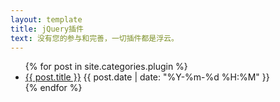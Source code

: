 ```yaml
---
layout: template
title: jQuery插件
text: 没有您的参与和完善，一切插件都是浮云。
---
```

<ul>
	{% for post in site.categories.plugin %}
	<li>
	<a href="{{ post.baseurl }}{{ post.url }}">{{ post.title }}</a>
	<span>{{ post.date | date: "%Y-%m-%d %H:%M" }}</span>
	</li>
	{% endfor %}
</ul>